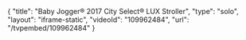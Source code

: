 {
    "title": "Baby Jogger&reg; 2017 City Select&reg; LUX Stroller",
    "type": "solo",
    "layout": "iframe-static",
    "videoId": "109962484",
    "url": "\/tvpembed\/109962484"
}